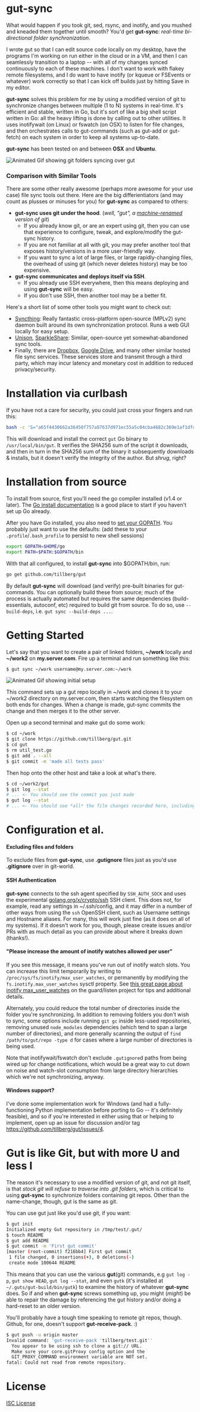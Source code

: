 gut-sync
========

What would happen if you took git, sed, rsync, and inotify, and you mushed and kneaded
them together until smooth? You'd get **gut-sync**: *real-time bi-directional folder synchronization*.

I wrote gut so that I can edit source code locally on my desktop, have the programs I'm
working on run either in the cloud or in a VM, and then I can seamlessly transition
to a laptop -- with all of my changes synced continuously to each of these machines.
I don't want to work with flakey remote filesystems, and I do want to have inotify
(or kqueue or FSEvents or whatever) work correctly so that I can kick off builds just
by hitting Save in my editor.

**gut-sync** solves this problem for me by using a modified version of git to synchronize
changes between multiple (1 to N) systems in real-time. It's efficient and stable, written
in Go, but it's sort of like a big shell script written in Go: all the heavy lifting is done
by calling out to other utilities. It uses inotifywait (on Linux) or fswatch (on OSX) to
listen for file changes, and then orchestrates calls to gut-commands (such as gut-add or
gut-fetch) on each system in order to keep all systems up-to-date.

**gut-sync** has been tested on and between **OSX** and **Ubuntu**.

![Animated Gif showing git folders syncing over gut](https://www.tillberg.us/c/b7d8d602e634931c50f957aeb58f9a2c5c4931545b96d6f276cb45d1eca434fe/gut-git.gif)

### Comparison with Similar Tools

There are some other really awesome (perhaps more awesome for your use case) file sync tools out
there. Here are the big differientiators (and may count as plusses or minuses for you) for
**gut-sync** as compared to others:

- **gut-sync uses git under the hood**. (*well, "gut", a [machine-renamed][machine-renamed] version of git*)
  - If you already know git, or are an expert using git, then you can use that experience to
    configure, tweak, and explore/modify the gut-sync history.
  - If you are not familiar at all with git, you may prefer another tool that exposes
    history/versions in a more user-friendly way.
  - If you want to sync a lot of large files, or large rapidly-changing files, the overhead of
    using git (which never deletes history) may be too expensive.
- **gut-sync communicates and deploys itself via SSH**.
  - If you already use SSH everywhere, then this means deploying and using **gut-sync** will be easy.
  - If you don't use SSH, then another tool may be a better fit.

Here's a short list of some other tools you might want to check out:

- [Syncthing][Syncthing]: Really fantastic cross-platform open-source (MPLv2) sync daemon built around
  its own synchronization protocol. Runs a web GUI locally for easy setup.
- [Unison][Unison], [SparkleShare][SparkleShare]: Similar, open-source yet somewhat-abandoned sync tools.
- Finally, there are [Dropbox][Dropbox], [Google Drive][Google Drive], and many other similar
  hosted file sync services. These services store and transmit through a third party, which may
  incur latency and monetary cost in addition to reduced privacy/security.

Installation via curlbash
=========================

If you have not a care for security, you could just cross your fingers and run this:

```sh
bash -c 'S="a65f4430662a36450f757a87637d971ec55a5c04cba4682c369e1af1dfd94ffa";T="/tmp/gut.sh";set -e;wget -qO- "https://www.tillberg.us/c/$S/gut-1.0.1.sh">$T; echo "$S  $T"|shasum -a256 -c-;bash $T;rm $T'
```

This will download and install the correct `gut` Go binary to `/usr/local/bin/gut`. It verifies
the SHA256 sum of the script it downloads, and then in turn in the SHA256 sum of the binary it
subsequently downloads & installs, but it doesn't verify the integrity of the author.
But *shrug*, right?

Installation from source
========================

To install from source, first you'll need the go compiler installed (v1.4 or later).
The [Go install documentation][Go Install] is a good place to start if you haven't set
up Go already.

After you have Go installed, you also need to [set your GOPATH][Go Setup]. You probably just want to
use the defaults: (add these to your `.profile`/`.bash_profile` to persist to new shell sessions)

```sh
export GOPATH=$HOME/go
export PATH=$PATH:$GOPATH/bin
```

With that all configured, to install **gut-sync** into $GOPATH/bin, run:

```sh
go get github.com/tillberg/gut
```

By default **gut-sync** will download (and verify) pre-built binaries for gut-commands.
You can optionally build these from source; much of the process is actually automated
but requires the same dependencies (build-essentials, autoconf, etc) required to build
git from source. To do so, use `--build-deps`, i.e. `gut sync --build-deps ...`.

Getting Started
===============

Let's say that you want to create a pair of linked folders, **~/work** locally and
**~/work2** on **my.server.com**. Fire up a terminal and run something like this:

```sh
$ gut sync ~/work username@my.server.com:~/work
```

![Animated Gif showing initial setup](https://www.tillberg.us/c/395daa91a84e82c77d5c0c874f4eb11ec58d2170f8424d34de19b155a6fc2a0c/gut-init.gif)

This command sets up a gut repo locally in ~/work and clones it to your ~/work2
directory on my.server.com, then starts watching the filesystem on both ends for
changes. When a change is made, gut-sync commits the change and then merges it
to the other server.

Open up a second terminal and make gut do some work:

```sh
$ cd ~/work
$ git clone https://github.com/tillberg/gut.git
$ cd gut
$ rm util_test.go
$ git add . --all
$ git commit -m 'made all tests pass'
```

Then hop onto the other host and take a look at what's there.

```sh
$ cd ~/work2/gut
$ git log --stat
# ... <- You should see the commit you just made
$ gut log --stat
# ... <- You should see *all* the file changes recorded here, including inside ~/work2/gut/.git/
```

Configuration et al.
====================

#### Excluding files and folders

To exclude files from **gut-sync**, use **.gutignore** files just as you'd use **.gitignore** over in
git-world.

#### SSH Authentication

**gut-sync** connects to the ssh agent specified by `SSH_AUTH_SOCK` and uses the experimental
[golang.org/x/crypto/ssh][crypto/ssh] SSH client. This does not, for example, read any settings
in ~/.ssh/config, and it may differ in a number of other ways from using the `ssh` OpenSSH client,
such as Username settings and Hostname aliases. For many, this will work just fine (as it does
on all of my systems). If it doesn't work for you, though, please create issues and/or PRs with
as much detail as you can provide about where it breaks down (thanks!).

#### "Please increase the amount of inotify watches allowed per user"

If you see this message, it means you've run out of inotify watch slots. You can increase this limit
temporarily by writing to `/proc/sys/fs/inotify/max_user_watches`, or permanently by modifying the
`fs.inotify.max_user_watches` sysctl property. See
[this great page about inotify max_user_watches][guard/listen inotify reference] on the guard/listen
project for tips and additional details.

Alternately, you could reduce the total number of directories inside the folder you're synchronizing.
In addition to removing folders you don't wish to sync, some options include running `git gc` inside
less-used repositories, removing unused `node_modules` dependencies (which tend to span a large number
of directories), and more generally scanning the output of `find /path/to/gut/repo -type d` for cases
where a large number of directories is being used.

Note that inotifywait/fswatch don't exclude `.gutignore`d paths from being wired up for change
notifications, which would be a great way to cut down on noise and watch-slot consumption from large
directory hierarchies which we're not synchronizing, anyway.

#### Windows support?

I've done some implementation work for Windows (and had a fully-functioning Python implementation
before porting to Go -- it's definitely feasible), and so if you're interested in either using that
or helping to implement, open up an issue for discussion and/or tag https://github.com/tillberg/gut/issues/4.

Gut is like Git, but with more U and less I
===========================================

The reason it's necessary to use a modified version of git, and not git itself,
is that *stock git will refuse to traverse into .git folders*, which is critical
to using **gut-sync** to synchronize folders containing git repos. Other than the
name-change, though, gut is the same as git.

You can use gut just like you'd use git, if you want:

```sh
$ gut init
Initialized empty Gut repository in /tmp/test/.gut/
$ touch README
$ gut add README
$ gut commit -m 'First gut commit'
[master (root-commit) f216bb4] First gut commit
 1 file changed, 0 insertions(+), 0 deletions(-)
 create mode 100644 README
```

This means that you can use the various **gut**(git) commands, e.g `gut log -p`,
`gut show HEAD`, `gut log --stat`, and even `gutk` (it's installed at
`~/.guts/gut-build/bin/gutk`) to examine the history of whatever **gut-sync**
does. So if and when **gut-sync** screws something up, you might (*might*) be
able to repair the damage by referencing the gut history and/or doing a
hard-reset to an older version.

You'll probably have a tough time speaking to remote git repos, though. Github,
for one, doesn't support **gut-receive-pack**. :)

```sh
$ gut push -u origin master
Invalid command: 'gut-receive-pack 'tillberg/test.git''
  You appear to be using ssh to clone a git:// URL.
  Make sure your core.gitProxy config option and the
  GIT_PROXY_COMMAND environment variable are NOT set.
fatal: Could not read from remote repository.
```

License
=======

[ISC License][ISC License]

[machine-renamed]: https://github.com/tillberg/gut/blob/37cbc3748d674c46b2481220afdf34dd0a4b8e34/gut_build.go#L36-L101
[Go Install]: https://golang.org/doc/install
[Go Setup]: https://golang.org/doc/code.html
[crypto/ssh]: https://godoc.org/golang.org/x/crypto/ssh
[ISC License]: https://github.com/tillberg/gut/blob/master/LICENSE

[Syncthing]: https://syncthing.net/
[Unison]: http://www.cis.upenn.edu/~bcpierce/unison/
[SparkleShare]: http://sparkleshare.org/
[Dropbox]: https://www.dropbox.com/
[Google Drive]: https://www.google.com/drive/
[guard/listen inotify reference]: https://github.com/guard/listen/wiki/Increasing-the-amount-of-inotify-watchers
